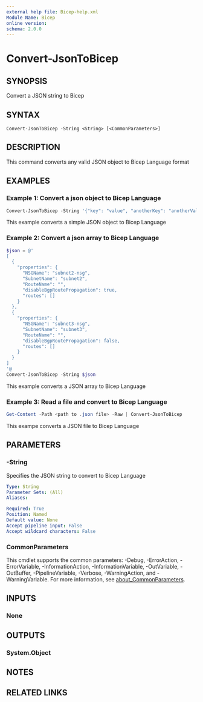 ```yaml
---
external help file: Bicep-help.xml
Module Name: Bicep
online version:
schema: 2.0.0
---
```


# Convert-JsonToBicep

## SYNOPSIS
Convert a JSON string to Bicep

## SYNTAX

```
Convert-JsonToBicep -String <String> [<CommonParameters>]
```

## DESCRIPTION
This command converts any valid JSON object to Bicep Language format

## EXAMPLES

### Example 1: Convert a json object to Bicep Language
```powershell
Convert-JsonToBicep -String '{"key": "value", "anotherKey": "anotherValue"}'
```

This example converts a simple JSON object to Bicep Language

### Example 2: Convert a json array to Bicep Language
```powershell
$json = @'
[
  {
    "properties": {
      "NSGName": "subnet2-nsg",
      "SubnetName": "subnet2",
      "RouteName": "",
      "disableBgpRoutePropagation": true,
      "routes": []
    }
  },
  {
    "properties": {
      "NSGName": "subnet3-nsg",
      "SubnetName": "subnet3",
      "RouteName": "",
      "disableBgpRoutePropagation": false,
      "routes": []
    }
  }
]
'@
Convert-JsonToBicep -String $json
```

This example converts a JSON array to Bicep Language

### Example 3: Read a file and convert to Bicep Language
```powershell
Get-Content -Path <path to .json file> -Raw | Convert-JsonToBicep
```

This exampe converts a JSON file to Bicep Language

## PARAMETERS

### -String
Specifies the JSON string to convert to Bicep Language

```yaml
Type: String
Parameter Sets: (All)
Aliases:

Required: True
Position: Named
Default value: None
Accept pipeline input: False
Accept wildcard characters: False
```

### CommonParameters
This cmdlet supports the common parameters: -Debug, -ErrorAction, -ErrorVariable, -InformationAction, -InformationVariable, -OutVariable, -OutBuffer, -PipelineVariable, -Verbose, -WarningAction, and -WarningVariable. For more information, see [about_CommonParameters](http://go.microsoft.com/fwlink/?LinkID=113216).

## INPUTS

### None

## OUTPUTS

### System.Object
## NOTES

## RELATED LINKS
